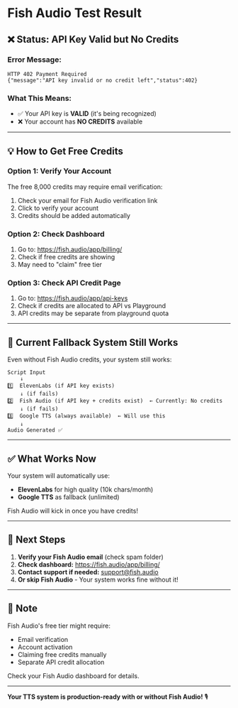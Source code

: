 # Fish Audio Test Result

## ❌ **Status: API Key Valid but No Credits**

### **Error Message:**
```
HTTP 402 Payment Required
{"message":"API key invalid or no credit left","status":402}
```

### **What This Means:**
- ✅ Your API key is **VALID** (it's being recognized)
- ❌ Your account has **NO CREDITS** available

---

## 💡 **How to Get Free Credits**

### **Option 1: Verify Your Account**
The free 8,000 credits may require email verification:
1. Check your email for Fish Audio verification link
2. Click to verify your account
3. Credits should be added automatically

### **Option 2: Check Dashboard**
1. Go to: https://fish.audio/app/billing/
2. Check if free credits are showing
3. May need to "claim" free tier

### **Option 3: Check API Credit Page**
1. Go to: https://fish.audio/app/api-keys
2. Check if credits are allocated to API vs Playground
3. API credits may be separate from playground quota

---

## 🔄 **Current Fallback System Still Works**

Even without Fish Audio credits, your system still works:

```
Script Input
    ↓
1️⃣  ElevenLabs (if API key exists)
    ↓ (if fails)
2️⃣  Fish Audio (if API key + credits exist)  ← Currently: No credits
    ↓ (if fails)
3️⃣  Google TTS (always available)  ← Will use this
    ↓
Audio Generated ✅
```

---

## ✅ **What Works Now**

Your system will automatically use:
- **ElevenLabs** for high quality (10k chars/month)
- **Google TTS** as fallback (unlimited)

Fish Audio will kick in once you have credits!

---

## 📝 **Next Steps**

1. **Verify your Fish Audio email** (check spam folder)
2. **Check dashboard:** https://fish.audio/app/billing/
3. **Contact support if needed:** support@fish.audio
4. **Or skip Fish Audio** - Your system works fine without it!

---

## 💭 **Note**

Fish Audio's free tier might require:
- Email verification
- Account activation
- Claiming free credits manually
- Separate API credit allocation

Check your Fish Audio dashboard for details.

---

**Your TTS system is production-ready with or without Fish Audio!** 🎙️
